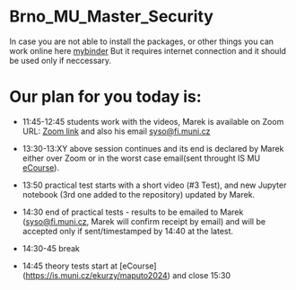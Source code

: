 # Brno_MU_Master_Security

In case you are not able to install the packages, or other things you can work online here [mybinder]( https://mybinder.org/v2/gh/sysox/Maputo_Workshop/HEAD) But it requires internet connection and it should be used only if neccessary.

# Our plan for you today is:
- 11:45-12:45 students work with the videos, Marek is available on Zoom
URL: [Zoom link](https://cesnet.zoom.us/my/pv080?pwd=SlNQYy9qaHUyRmE3bzE0R1ZhSFRPZz09)
and also his email syso@fi.muni.cz

- 13:30-13:XY above session continues and its end is declared by Marek either over Zoom or in the worst case email(sent throught IS MU [eCourse](https://is.muni.cz/ekurzy/maputo2024)).

- 13:50 practical test starts with a short video (#3 Test),
and new Jupyter notebook (3rd one added to the repository) updated by Marek.

- 14:30 end of practical tests - results to be emailed to Marek
(syso@fi.muni.cz, Marek will confirm receipt by email) and will be accepted only if sent/timestamped by 14:40 at the latest.

- 14:30-45 break

- 14:45 theory tests start at [eCourse] (https://is.muni.cz/ekurzy/maputo2024)
and close 15:30
